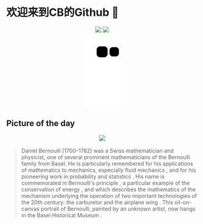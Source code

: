 
# 欢迎来到CB的Github 👋

<div align="center">
  <img height="137px" src="https://github-readme-stats.vercel.app/api?username=SuperCB&show_icons=true&theme=radical" />
  <img height="137px" src="https://github-readme-stats.vercel.app/api/top-langs/?username=SuperCB&hide_title=true&hide_border=true&layout=compact&langs_count=6&text_color=000&icon_color=fff" />
</div>


<div align="center">
    <img src="./contribution-snake/github-contribution-grid-snake.svg" />
</div>



## Picture of the day
<div align="center">
  <img width=400px src="https://upload.wikimedia.org/wikipedia/commons/thumb/c/cd/Portr%C3%A4t_des_Daniel_Bernoulli_-_edit1.jpg/525px-Portr%C3%A4t_des_Daniel_Bernoulli_-_edit1.jpg" />
</div>

>Daniel Bernoulli  (1700–1782) was a Swiss mathematician and physicist, one of several prominent mathematicians of the  Bernoulli family  from Basel. He is particularly remembered for his applications of mathematics to mechanics, especially  fluid mechanics , and for his pioneering work in  probability  and  statistics . His name is commemorated in  Bernoulli's principle , a particular example of the  conservation of energy , and which describes the mathematics of the mechanism underlying the operation of two important technologies of the 20th century: the  carburetor  and the airplane  wing . This  oil-on-canvas  portrait of Bernoulli, painted by an unknown artist, now hangs in the  Basel Historical Museum .


